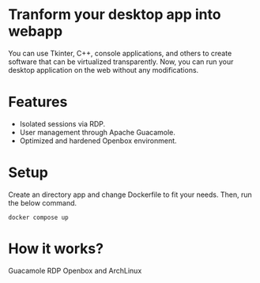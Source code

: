 # Tranform your desktop app into webapp

You can use Tkinter, C++, console applications, and others to create software that can be virtualized transparently. Now, you can run your desktop application on the web without any modifications.


# Features
* Isolated sessions via RDP.
* User management through Apache Guacamole.
* Optimized and hardened Openbox environment.

# Setup
Create an directory app and change Dockerfile to fit your needs. Then, run the below command.

```
docker compose up
```


# How it works?
Guacamole
RDP
Openbox and ArchLinux
